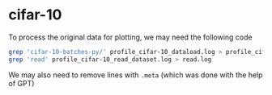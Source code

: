 # cifar-10
To process the original data for plotting, we may need the following code

```bash
grep 'cifar-10-batches-py/' profile_cifar-10_dataload.log > profile_cifar-10_read_dataset.log
grep 'read' profile_cifar-10_read_dataset.log > read.log
```

We may also need to remove lines with `.meta` (which was done with the help of GPT) 
